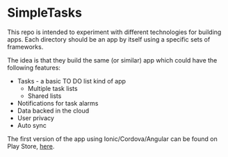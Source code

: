# SimpleTasks

This repo is intended to experiment with different technologies for building apps.
Each directory should be an app by itself using a specific sets of frameworks.

The idea is that they build the same (or similar) app which could have the following features:

- Tasks - a basic TO DO list kind of app
  - Multiple task lists
  - Shared lists
- Notifications for task alarms
- Data backed in the cloud
- User privacy
- Auto sync

The first version of the app using Ionic/Cordova/Angular can be found on Play Store,
[here](https://play.google.com/store/apps/details?id=com.filipesperandio.simpletasksprod).

